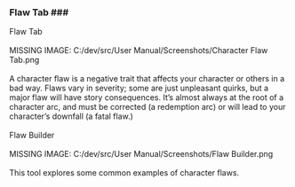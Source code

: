 ### Flaw Tab ### <br/>
Flaw Tab <br/>
 <br/>
MISSING IMAGE: C:/dev/src/User Manual/Screenshots/Character Flaw Tab.png <br/>
 <br/>
A character flaw is a negative trait that affects your character or others in a bad way. Flaws vary in severity; some are just unpleasant quirks, but a major flaw will have story consequences. It’s almost always at the root of a character arc, and must be corrected (a redemption arc) or will lead to your character’s downfall  (a fatal flaw.) <br/>
 <br/>
Flaw Builder <br/>
 <br/>
MISSING IMAGE: C:/dev/src/User Manual/Screenshots/Flaw Builder.png <br/>
 <br/>
This tool explores some common examples of character flaws. <br/>

